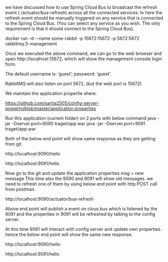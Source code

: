  we have discussed how to use Spring Cloud Bus to broadcast the refresh event ( /actuator/bus-refresh) across all the connected services. In here the refresh event should be manually triggered on any service that is connected to the Spring Cloud Bus. (You can select any service as you wish. The only requirement is that it should connect to the Spring Cloud Bus).


docker run -d  --name some-rabbit -p 15672:15672 -p 5672:5672 rabbitmq:3-management

Once we executed the above command, we can go to the web browser and open http://localhost:15672, which will show the management console login form.

The default username is: ‘guest’; password: ‘guest’.

RabbitMQ will also listen on port 5672. (but the web port is 15672)

We maintain the application propertie shere:

https://github.com/sarita2505/config-server-property/blob/master/application.properties

Run this application (current folder) on 2 ports with below command
java -jar -Dserver.port=9090 traget/app.war
java -jar -Dserver.port=9091 traget/app.war

Both of the below end point will show same response as they are getting from git.

http://localhost:9090/hello

http://localhost:9091/hello

Now go to the git and update the application properties msg = new message
This time also the 9090 and 9091 will show old messages. we need to refresh one of them by using below end point with http POST call from postman.

http://localhost:9090/actuator/bus-refresh

Above end point will publish a event on clous bus which is listened by the 9091 and the properties in 9091 will be refreshed by talking to the config server.

At this time 9091 will interact with config server and update own properties. hence the below end point will show the same new response.

http://localhost:9090/hello

http://localhost:9091/hello


